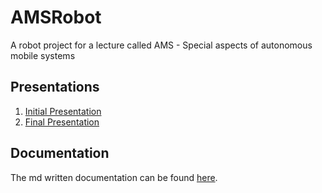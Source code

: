 AMSRobot
========

A robot project for a lecture called AMS - Special aspects of autonomous mobile systems

Presentations
-------------
1. [Initial Presentation](http://stetro.github.io/AMSRobot/presentation/initial/#)
2. [Final Presentation](http://stetro.github.io/AMSRobot/presentation/final/#)

Documentation
-------------
The md written documentation can be found [here](https://github.com/stetro/AMSRobot/blob/master/documentation.md).
